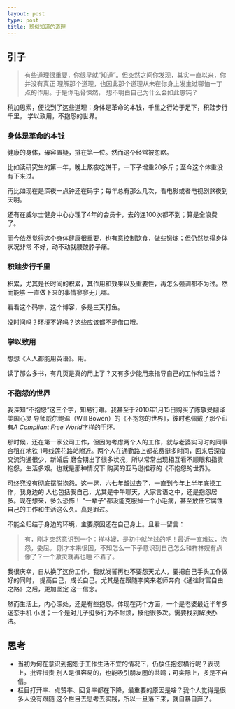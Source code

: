 ```yaml
---
layout: post
type: post
title: 貌似知道的道理
---
```



## 引子

> 有些道理很重要，你很早就“知道”。但突然之间你发现，其实一直以来，你并没有真正
  理解那个道理，也因此那个道理从未在你身上发生过哪怕一丁点的作用。于是你毛骨悚然，
  想不明白自己为什么会如此愚钝？

稍加思索，便找到了这些道理：身体是革命的本钱，千里之行始于足下，积跬步行千里，
学以致用，不抱怨的世界。

### 身体是革命的本钱

健康的身体，毋容置疑，排在第一位。然而这个经常被忽略。

比如读研究生的第一年，晚上熬夜吃饼干，一下子增重20多斤；至今这个体重没有下来过。

再比如现在是深夜一点钟还在码字；每年总有那么几次，看电影或者电视剧熬夜到天明。

还有在威尔士健身中心办理了4年的会员卡，去的连100次都不到；算是全浪费了。

而今依然觉得这个身体健康很重要，也有意控制饮食，做些锻炼；但仍然觉得身体状况非常
不好，动不动就腰酸脖子痛。

### 积跬步行千里

积累，尤其是长时间的积累，其作用和效果以及重要性，再怎么强调都不为过。然而能够
一直做下来的事情寥寥无几哪。

看看这个码字，这个博客，多是三天打鱼。

没时间吗？环境不好吗？这些应该都不是借口哦。

### 学以致用

想想《人人都能用英语》。用。

读了那么多书，有几页是真的用上了？又有多少能用来指导自己的工作和生活？

### 不抱怨的世界

我深知“不抱怨”这三个字，知易行难。我甚至于2010年1月15日购买了陈敬旻翻译美国心灵
导师威尔鲍温（Will Bowen）的《不抱怨的世界》，彼时也佩戴了那个印有*A Compliant
Free World*字样的手环。

那时候，还在第一家公司工作，但因为考虑两个人的工作，就与老婆实习时的同事合租在地铁
1号线莲花路站附近。两个人在通勤路上都花费挺多时间，回来后深度交流沟通很少，新婚后
磨合期出了很多状况，所以常常出现相互看不顺眼和指责抱怨，生活多艰。也就是那种情况下
购买的亚马逊推荐的《不抱怨的世界》。

可终究没有彻底摆脱抱怨。这一晃，六七年龄过去了，一直到今年上半年底换工作，我身边的
人也包括我自己，尤其是中午聊天，大家言语之中，还是抱怨居多。现在想来，多么恐怖！
"一辈子"都没能克服掉一个小毛病，甚至放任它腐蚀自己的工作和生活这么久。真是罪过。

不能全归结于身边的环境，主要原因还在自己身上。且看一留言：

> 有，刚才突然意识到一个：祥林嫂，是初中就学过的吧！最近一直难过，抱怨，委屈。
  刚才本来很困，不知怎么一下子意识到自己怎么和祥林嫂有点像了？一个激灵就再也睡
  不着了。

我很庆幸，自从换了这份工作，我就发誓再也不要怨天尤人，要把自己手头工作做好的同时，
提高自己，成长自己。尤其是在跟随李笑来老师奔向《通往财富自由之路》之后，更加坚定
这一信念。

然而生活上，内心深处，还是有些抱怨。体现在两个方面，一个是老婆最近半年多迷恋手机
小说；一个是对儿子挺多行为不耐烦，揍他很多次。需要找到解决办法。

## 思考

* 当初为何在意识到抱怨于工作生活不宜的情况下，仍放任抱怨横行呢？表现上，批评指责
  别人是很容易的，也能吸引朋友圈的共鸣；可实际上，多是不自信。
* 栏目打开率、点赞率、回复率都在下降，最重要的原因是啥？我个人觉得是很多人没有跟随
  这个栏目去思考去实践，所以一旦落下来，就自暴自弃了。
